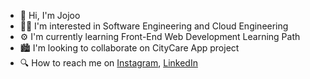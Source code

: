 - 🦖 Hi, I'm Jojoo
- 👨‍💻 I'm interested in Software Engineering and Cloud Engineering
- ⚙️ I'm currently learning Front-End Web Development Learning Path
- 🏙️ I'm looking to collaborate on CityCare App project
- 🔍 How to reach me on
<a href="https://www.instagram.com/jojohrsld/" target="_blank">Instagram</a>,
<a href="https://www.linkedin.com/in/adam-duta-65033414b/" target="_blank">LinkedIn</a>
<!-- <a href="https://x.com/<USERNAME_ANDA>" target="_blank">X</a>, -->
<!-- <a href="https://medium.com/@<USERNAME_ANDA>" target="_blank">Medium</a> -->
 
<!---
nurrizkiap/nurrizkiap is a ✨ special ✨ repository because its README.md (this file) appears on your GitHub profile.
You can click the Preview link to take a look at your changes.
--->
